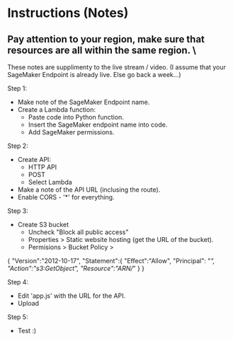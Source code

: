 # Instructions (Notes)

## Pay attention to your region, make sure that resources are all within the same region. \

These notes are supplimenty to the live stream / video.
(I assume that your SageMaker Endpoint is already live.  Else go back a week...)

Step 1:
- Make note of the SageMaker Endpoint name.
- Create a Lambda function:
    - Paste code into Python function.
    - Insert the SageMaker endpoint name into code.
    - Add SageMaker permissions.

Step 2:
- Create API:
    - HTTP API
    - POST 
    - Select Lambda
 - Make a note of the API URL (inclusing the route).
 - Enable CORS - '*' for everything.

Step 3:
- Create S3 bucket
    - Uncheck "Block all public access"
    - Properties > Static website hosting (get the URL of the bucket).
    - Permisions > Bucket Policy > 

{
  "Version":"2012-10-17",
  "Statement":{
      "Effect":"Allow",
      "Principal": "*",
      "Action":"s3:GetObject",
      "Resource":"ARN/*"
  }
}

Step 4:
 - Edit 'app.js' with the URL for the API.
 - Upload

Step 5:
- Test :) 